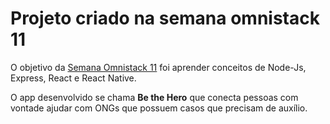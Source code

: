 # Projeto criado na semana omnistack 11

O objetivo da [Semana Omnistack 11](https://rocketseat.com.br/week/inscricao/11.0) foi aprender conceitos de Node-Js, Express, React e React Native. 

O app desenvolvido se chama **Be the Hero** que conecta pessoas com vontade ajudar com ONGs que possuem casos que precisam de auxílio.

